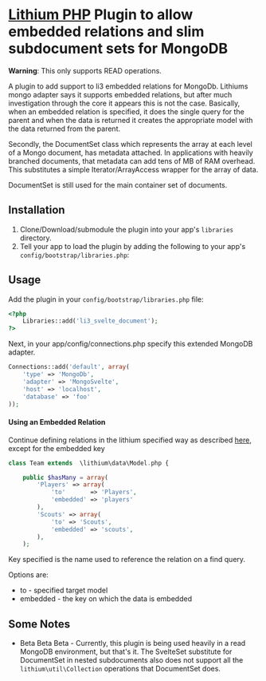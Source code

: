 # [Lithium PHP](http://lithify.me) Plugin to allow embedded relations and slim subdocument sets for MongoDB

**Warning**: This only supports READ operations. 

A plugin to add support to li3 embedded relations for MongoDb. Lithiums mongo adapter says it supports embedded relations, but after much investigation through the core it appears this is not the case. Basically, when an embedded relation is specified, it does the single query for the parent and when the data is returned it creates the appropriate model with the data returned from the parent.

Secondly, the DocumentSet class which represents the array at each level
of a Mongo document, has metadata attached. In applications with heavily
branched documents, that metadata can add tens of MB of RAM overhead.
This substitutes a simple Iterator/ArrayAccess wrapper for the array of
data.

DocumentSet is still used for the main container set of documents.

## Installation

1. Clone/Download/submodule the plugin into your app's ``libraries`` directory.
2. Tell your app to load the plugin by adding the following to your app's ``config/bootstrap/libraries.php``:

## Usage

Add the plugin in your `config/bootstrap/libraries.php` file:

~~~ php
<?php
	Libraries::add('li3_svelte_document');
?>
~~~

Next, in your app/config/connections.php specify this extended MongoDB adapter.
~~~ php
Connections::add('default', array(
	'type' => 'MongoDb', 
	'adapter' => 'MongoSvelte', 
	'host' => 'localhost', 
	'database' => 'foo'
));
~~~

#### Using an Embedded Relation

Continue defining relations in the lithium specified way as described [here](http://lithify.me/docs/manual/working-with-data/relationships.wiki), except for the embedded key

~~~ php
class Team extends  \lithium\data\Model.php {

	public $hasMany = array(
		'Players' => array(
			'to' 	   => 'Players',
			'embedded' => 'players'
 		),
 		'Scouts' => array(
 			'to' => 'Scouts',
 			'embedded' => 'scouts',
 		),
	);

~~~

Key specified is the name used to reference the relation on a find query.

Options are:  

* to - specified target model  
* embedded  - the key on which the data is embedded  


## Some Notes

* Beta Beta Beta - Currently, this plugin is being used heavily in a read
  MongoDB environment, but that's it. The SvelteSet substitute for
  DocumentSet in nested subdocuments also does not support all the
  `lithium\util\Collection` operations that DocumentSet does.

